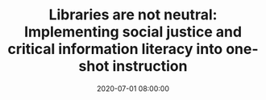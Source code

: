 ---
layout: poster
title: "Libraries are not neutral: Implementing social justice and critical information literacy into one-shot instruction"
description: "The United States is finally listening to the Black Lives Matter Movement. After the tragic murders of George Floyd, Breonna Taylor, and far too many others at the hands of police, white Americans are recognizing the systemic racism inherent in our culture and systems. However, it’s not enough to merely acknowledge systemic racism, we need to work to dismantle racist power narratives. How can we as librarians, an overwhelming white profession, begin to do this necessary work in the classroom?<br/><br/>This poster will serve two main functions. First, it will discuss how social justice relates to the ACRL Framework for Information Literacy, notably in the frames Authority is Constructed and Contextual, Information has Value, and Scholarship as Conversation. It will also detail the arguments of librarians who have criticized the frames for not taking a strong enough stance on social justice issues.<br/><br/>Next, this poster will explore various ways social justice can be integrated into one-shot library instruction through critical information literacy. The ideas presented will be applicable to social justice as it pertains to race, gender, or sexual orientation. Attendees will have concrete ideas for how they can implement social justice work into their one-shots after viewing the poster."
date: 2020-07-01 08:00:00
speaker-data: [37]
presenters:
  - {
      name: Stefanie Hilles,
      institution: Miami University,
      bio: Stefanie Hilles is the Arts and Humanities Librarian at Wertz Art and Architecture Library at Miami University, where she liaisons to the art, architecture, and theater departments, manages their collections, and instructs information literacy sessions. Stefanie holds a M.A. in Art History from Case Western Reserve University and a M.L.I.S from Kent State University. She is also the Chapter Liaison Officer on the Art Librarians Society of North America’s (ARLIS/NA) Executive Board, where she’s responsible for representing and coordinating with regional ARLIS/NA chapters.
    }
video: "//www.youtube.com/embed/{video-is}"
isStaticPost: false
published: true
---